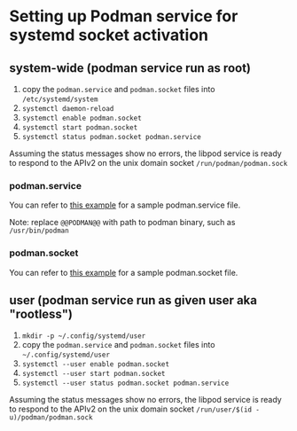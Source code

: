 # Setting up Podman service for systemd socket activation

## system-wide (podman service run as root)

 1. copy the `podman.service` and `podman.socket` files into `/etc/systemd/system`
 1. `systemctl daemon-reload`
 1. `systemctl enable podman.socket`
 1. `systemctl start podman.socket`
 1. `systemctl status podman.socket podman.service`

Assuming the status messages show no errors, the libpod service is ready to respond to the APIv2 on the unix domain socket `/run/podman/podman.sock`

### podman.service
You can refer to [this example](https://github.com/pycabbage/podman/blob/main/contrib/systemd/system/podman.service.in) for a sample podman.service file.

Note: replace `@@PODMAN@@` with path to podman binary, such as `/usr/bin/podman`

### podman.socket
You can refer to [this example](https://github.com/pycabbage/podman/blob/main/contrib/systemd/system/podman.socket) for a sample podman.socket file.

## user (podman service run as given user aka "rootless")

 1. `mkdir -p ~/.config/systemd/user`
 1. copy the `podman.service` and `podman.socket` files into `~/.config/systemd/user`
 1. `systemctl --user enable podman.socket`
 1. `systemctl --user start podman.socket`
 1. `systemctl --user status podman.socket podman.service`

Assuming the status messages show no errors, the libpod service is ready to respond to the APIv2 on the unix domain socket `/run/user/$(id -u)/podman/podman.sock`

